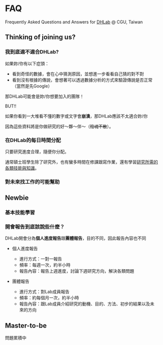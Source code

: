 # FAQ
Frequently Asked Questions and Answers for [DHLab](https://dhlab-cgu.github.io) @ CGU, Taiwan

## Thinking of joining us?

### 我到底適不適合DHLab?

如果妳/你有以下症頭：
- 看到奇怪的數據，會在心中猜測原因，並想進一步看看自己猜的對不對
- 看到沒有根據的傳說，會想著可以透過數據分析的方式來驗證傳說是否正常（當然是先Google）

那DHLab可能會是妳/你想要加入的團隊！

BUT!!

如果你看到一大堆看不懂的數字或文字會**崩潰**，那DHLab應該不太適合妳/你

因為這些資料將是你做研究的好～夥～伴～（~~陰魂不散~~）。


### 在DHLab的每日時間分配

只要研究進度合理，隨便你分配。

通常碩士班學生除了研究外，也有蠻多時間在修課跟寫作業，還有學習[研究所需的各類技能與知識](https://github.com/DHLab-CGU/Resources)。

### 對未來找工作的可能幫助

## Newbie

### 基本技能學習

### 開會報告到底該說些什麼？
DHLab開會分為**個人進度報告**跟**團體報告**，目的不同，因此報告內容也不同

- 個人進度報告
  - 進行方式：一對一報告
  - 頻率：每週一次，約半小時
  - 報告內容：報告上週進度，討論下週研究方向，解決各類問題
  
- 團體報告
  - 進行方式：對Lab成員報告
  - 頻率：約每個月一次，約半小時
  - 報告內容：跟Lab成員介紹研究的動機、目的、方法、初步的結果以及未來的方向
  
## Master-to-be

問題累積中

